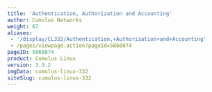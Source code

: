 ```yaml
---
title: 'Authentication, Authorization and Accounting'
author: Cumulus Networks
weight: 67
aliases:
 - '/display/CL332/Authentication,+Authorization+and+Accounting'
 - /pages/viewpage.action?pageId=5868874
pageID: 5868874
product: Cumulus Linux
version: 3.3.2
imgData: cumulus-linux-332
siteSlug: cumulus-linux-332
---
```

<article id="html-search-results" class="ht-content" style="display: none;">

</article>

<footer id="ht-footer">

</footer>

